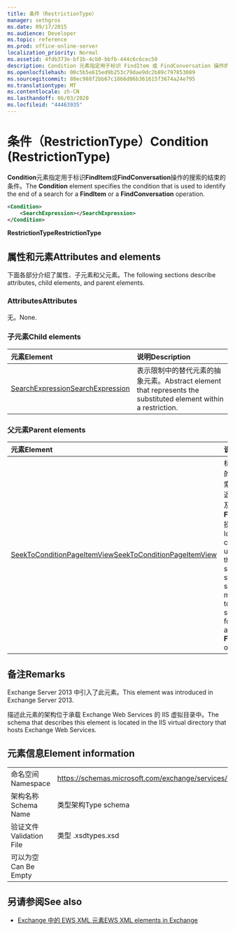 ```yaml
---
title: 条件（RestrictionType）
manager: sethgros
ms.date: 09/17/2015
ms.audience: Developer
ms.topic: reference
ms.prod: office-online-server
localization_priority: Normal
ms.assetid: 4fdb373e-bf1b-4cb0-bbfb-444c6c6cec50
description: Condition 元素指定用于标识 FindItem 或 FindConversation 操作的搜索的结束的条件。
ms.openlocfilehash: 00c5b5e615ed9b253c79dae9dc2b89c797853089
ms.sourcegitcommit: 88ec988f2bb67c1866d06b361615f3674a24e795
ms.translationtype: MT
ms.contentlocale: zh-CN
ms.lasthandoff: 06/03/2020
ms.locfileid: "44463935"
---
```

# <a name="condition-restrictiontype"></a><span data-ttu-id="73878-103">条件（RestrictionType）</span><span class="sxs-lookup"><span data-stu-id="73878-103">Condition (RestrictionType)</span></span>

<span data-ttu-id="73878-104">**Condition**元素指定用于标识**FindItem**或**FindConversation**操作的搜索的结束的条件。</span><span class="sxs-lookup"><span data-stu-id="73878-104">The **Condition** element specifies the condition that is used to identify the end of a search for a **FindItem** or a **FindConversation** operation.</span></span> 
  
```XML
<Condition>
    <SearchExpression></SearchExpression>
</Condition>
```

 <span data-ttu-id="73878-105">**RestrictionType**</span><span class="sxs-lookup"><span data-stu-id="73878-105">**RestrictionType**</span></span>
## <a name="attributes-and-elements"></a><span data-ttu-id="73878-106">属性和元素</span><span class="sxs-lookup"><span data-stu-id="73878-106">Attributes and elements</span></span>

<span data-ttu-id="73878-107">下面各部分介绍了属性、子元素和父元素。</span><span class="sxs-lookup"><span data-stu-id="73878-107">The following sections describe attributes, child elements, and parent elements.</span></span>
  
### <a name="attributes"></a><span data-ttu-id="73878-108">Attributes</span><span class="sxs-lookup"><span data-stu-id="73878-108">Attributes</span></span>

<span data-ttu-id="73878-109">无。</span><span class="sxs-lookup"><span data-stu-id="73878-109">None.</span></span>
  
### <a name="child-elements"></a><span data-ttu-id="73878-110">子元素</span><span class="sxs-lookup"><span data-stu-id="73878-110">Child elements</span></span>

|<span data-ttu-id="73878-111">**元素**</span><span class="sxs-lookup"><span data-stu-id="73878-111">**Element**</span></span>|<span data-ttu-id="73878-112">**说明**</span><span class="sxs-lookup"><span data-stu-id="73878-112">**Description**</span></span>|
|:-----|:-----|
|[<span data-ttu-id="73878-113">SearchExpression</span><span class="sxs-lookup"><span data-stu-id="73878-113">SearchExpression</span></span>](searchexpression.md) <br/> |<span data-ttu-id="73878-114">表示限制中的替代元素的抽象元素。</span><span class="sxs-lookup"><span data-stu-id="73878-114">Abstract element that represents the substituted element within a restriction.</span></span>  <br/> |
   
### <a name="parent-elements"></a><span data-ttu-id="73878-115">父元素</span><span class="sxs-lookup"><span data-stu-id="73878-115">Parent elements</span></span>

|<span data-ttu-id="73878-116">**元素**</span><span class="sxs-lookup"><span data-stu-id="73878-116">**Element**</span></span>|<span data-ttu-id="73878-117">**说明**</span><span class="sxs-lookup"><span data-stu-id="73878-117">**Description**</span></span>|
|:-----|:-----|
|[<span data-ttu-id="73878-118">SeekToConditionPageItemView</span><span class="sxs-lookup"><span data-stu-id="73878-118">SeekToConditionPageItemView</span></span>](seektoconditionpageitemview.md) <br/> |<span data-ttu-id="73878-119">标识用于标识搜索的结束的条件、搜索的起始索引、要返回的最大项数以及**FindItem**或**FindConversation**操作的搜索说明。</span><span class="sxs-lookup"><span data-stu-id="73878-119">Identifies the condition that is used to identify the end of a search, the starting index of a search, the maximum entries to return, and the search directions for a **FindItem** or a **FindConversation** operation.</span></span>  <br/> |
   
## <a name="remarks"></a><span data-ttu-id="73878-120">备注</span><span class="sxs-lookup"><span data-stu-id="73878-120">Remarks</span></span>

<span data-ttu-id="73878-121">Exchange Server 2013 中引入了此元素。</span><span class="sxs-lookup"><span data-stu-id="73878-121">This element was introduced in Exchange Server 2013.</span></span>
  
<span data-ttu-id="73878-122">描述此元素的架构位于承载 Exchange Web Services 的 IIS 虚拟目录中。</span><span class="sxs-lookup"><span data-stu-id="73878-122">The schema that describes this element is located in the IIS virtual directory that hosts Exchange Web Services.</span></span>
  
## <a name="element-information"></a><span data-ttu-id="73878-123">元素信息</span><span class="sxs-lookup"><span data-stu-id="73878-123">Element information</span></span>

|||
|:-----|:-----|
|<span data-ttu-id="73878-124">命名空间</span><span class="sxs-lookup"><span data-stu-id="73878-124">Namespace</span></span>  <br/> |https://schemas.microsoft.com/exchange/services/2006/types  <br/> |
|<span data-ttu-id="73878-125">架构名称</span><span class="sxs-lookup"><span data-stu-id="73878-125">Schema Name</span></span>  <br/> |<span data-ttu-id="73878-126">类型架构</span><span class="sxs-lookup"><span data-stu-id="73878-126">Type schema</span></span>  <br/> |
|<span data-ttu-id="73878-127">验证文件</span><span class="sxs-lookup"><span data-stu-id="73878-127">Validation File</span></span>  <br/> |<span data-ttu-id="73878-128">类型 .xsd</span><span class="sxs-lookup"><span data-stu-id="73878-128">types.xsd</span></span>  <br/> |
|<span data-ttu-id="73878-129">可以为空</span><span class="sxs-lookup"><span data-stu-id="73878-129">Can Be Empty</span></span>  <br/> ||
   
## <a name="see-also"></a><span data-ttu-id="73878-130">另请参阅</span><span class="sxs-lookup"><span data-stu-id="73878-130">See also</span></span>



- [<span data-ttu-id="73878-131">Exchange 中的 EWS XML 元素</span><span class="sxs-lookup"><span data-stu-id="73878-131">EWS XML elements in Exchange</span></span>](ews-xml-elements-in-exchange.md)


